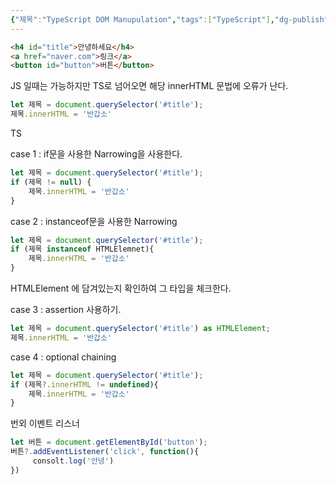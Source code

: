 ```yaml
---
{"제목":"TypeScript DOM Manupulation","tags":["TypeScript"],"dg-publish":true,"permalink":"/공부/TypeScript/TypeScript DOM Manupulation/","dgPassFrontmatter":true,"created":"2024-11-07T00:57:25.410+09:00","updated":"2025-04-21T10:16:37.595+09:00"}
---
```



```html
<h4 id="title">안녕하세요</h4>
<a href="naver.com">링크</a>
<button id="button">버튼</button>
```


JS 일때는 가능하지만 TS로 넘어오면 해당  innerHTML 문법에 오류가 난다.

```js
let 제목 = document.querySelector('#title');
제목.innerHTML = '반갑소'
```

TS

case 1 : if문을 사용한 Narrowing을 사용한다.

```ts
let 제목 = document.querySelector('#title');
if (제목 != null) {
	제목.innerHTML = '반갑소'
}
```

case 2 : instanceof문을 사용한 Narrowing

```ts
let 제목 = document.querySelector('#title');
if (제목 instanceof HTMLElemnet){
	제목.innerHTML = '반갑소'
}
```

HTMLElement 에 담겨있는지 확인하여 그 타입을 체크한다.

case 3 : assertion 사용하기.

```ts
let 제목 = document.querySelector('#title') as HTMLElement;
제목.innerHTML = '반갑소'
```

case 4 : optional chaining

```ts
let 제목 = document.querySelector('#title');
if (제목?.innerHTML != undefined){
	제목.innerHTML = '반갑소'
}
```


번외 이벤트 리스너

```ts
let 버튼 = document.getElementById('button');
버튼?.addEventListener('click', function(){
	 consolt.log('안녕')
})
```

